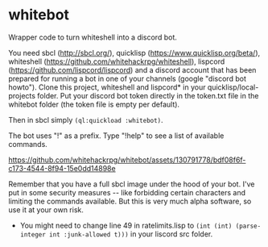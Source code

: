 # whitebot
Wrapper code to turn whiteshell into a discord bot.

You need sbcl (http://sbcl.org/), quicklisp (https://www.quicklisp.org/beta/), whiteshell (https://github.com/whitehackrpg/whiteshell), lispcord (https://github.com/lispcord/lispcord) and a discord account that has been prepared for running a bot in one of your channels (google "discord bot howto"). Clone this project, whiteshell and lispcord* in your quicklisp/local-projects folder. Put your discord bot token directly in the token.txt file in the whitebot folder (the token file is empty per default). 

Then in sbcl simply `(ql:quickload :whitebot)`.

The bot uses "!" as a prefix. Type "!help" to see a list of available commands.

https://github.com/whitehackrpg/whitebot/assets/130791778/bdf08f6f-c173-4544-8f94-15e0dd14898e

Remember that you have a full sbcl image under the hood of your bot. I've put in some security measures -- like forbidding certain characters and limiting the commands available. But this is very much alpha software, so use it at your own risk.

 * You might need to change line 49 in ratelimits.lisp to `(int (int) (parse-integer int :junk-allowed t)))` in your liscord src folder. 
